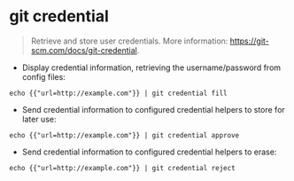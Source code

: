 # git credential

> Retrieve and store user credentials.
> More information: <https://git-scm.com/docs/git-credential>.

- Display credential information, retrieving the username/password from config files:

`echo {{"url=http://example.com"}} | git credential fill`

- Send credential information to configured credential helpers to store for later use:

`echo {{"url=http://example.com"}} | git credential approve`

- Send credential information to configured credential helpers to erase:

`echo {{"url=http://example.com"}} | git credential reject`
